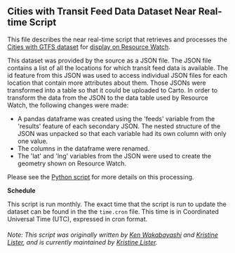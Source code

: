 ## Cities with Transit Feed Data Dataset Near Real-time Script
This file describes the near real-time script that retrieves and processes the [Cities with GTFS dataset](https://openmobilitydata.org/) for [display on Resource Watch](https://resourcewatch.org/data/explore/cit041-Transit-Feed).

This dataset was provided by the source as a JSON file. The JSON file contains a list of all the locations for which transit feed data is available. The id feature from this JSON was used to access individual JSON files for each location that contain more attributes about them. Those JSONs were transformed into a table so that it could be uploaded to Carto. In order to transform the data from the JSON to the data table used by Resource Watch, the following changes were made:
- A pandas dataframe was created using the 'feeds' variable from the 'results' feature of each secondary JSON. The nested structure of the JSON was unpacked so that each variable had its own column with only one value. 
- The columns in the dataframe were renamed.
- The 'lat' and 'lng' variables from the JSON were used to create the geometry shown on Resource Watch.

Please see the [Python script](https://github.com/resource-watch/nrt-scripts/blob/master/cit_041a_gtfs_point_locations/contents/src/__init__.py) for more details on this processing.

**Schedule**

This script is run monthly. The exact time that the script is run to update the dataset can be found in the the `time.cron` file. This time is in Coordinated Universal Time (UTC), expressed in cron format.

###### Note: This script was originally written by [Ken Wakabayashi](https://www.wri.org/profile/ken-wakabayashi) and [Kristine Lister](https://www.wri.org/profile/kristine-lister), and is currently maintained by [Kristine Lister](https://www.wri.org/profile/kristine-lister).
